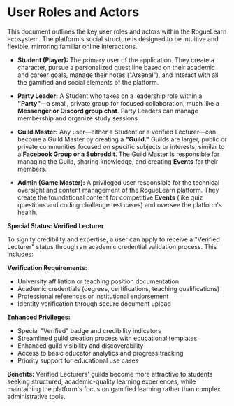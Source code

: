# **User Roles and Actors**

This document outlines the key user roles and actors within the RogueLearn ecosystem. The platform's social structure is designed to be intuitive and flexible, mirroring familiar online interactions.

*   **Student (Player):** The primary user of the application. They create a character, pursue a personalized quest line based on their academic and career goals, manage their notes ("Arsenal"), and interact with all the gamified and social elements of the platform.

*   **Party Leader:** A Student who takes on a leadership role within a **"Party"**—a small, private group for focused collaboration, much like a **Messenger or Discord group chat**. Party Leaders can manage membership and organize study sessions.

*   **Guild Master:** Any user—either a Student or a verified Lecturer—can become a Guild Master by creating a **"Guild."** Guilds are larger, public or private communities focused on specific subjects or interests, similar to a **Facebook Group or a Subreddit**. The Guild Master is responsible for managing the Guild, sharing knowledge, and creating **Events** for their members.

*   **Admin (Game Master):** A privileged user responsible for the technical oversight and content management of the RogueLearn platform. They create the foundational content for competitive **Events** (like quiz questions and coding challenge test cases) and oversee the platform's health.

**Special Status: Verified Lecturer**

To signify credibility and expertise, a user can apply to receive a "Verified Lecturer" status through an academic credential validation process. This includes:

**Verification Requirements:**
- University affiliation or teaching position documentation
- Academic credentials (degrees, certifications, teaching qualifications)
- Professional references or institutional endorsement
- Identity verification through secure document upload

**Enhanced Privileges:**
- Special "Verified" badge and credibility indicators
- Streamlined guild creation process with educational templates
- Enhanced guild visibility and discoverability
- Access to basic educator analytics and progress tracking
- Priority support for educational use cases

**Benefits:** Verified Lecturers' guilds become more attractive to students seeking structured, academic-quality learning experiences, while maintaining the platform's focus on gamified learning rather than complex administrative tools.